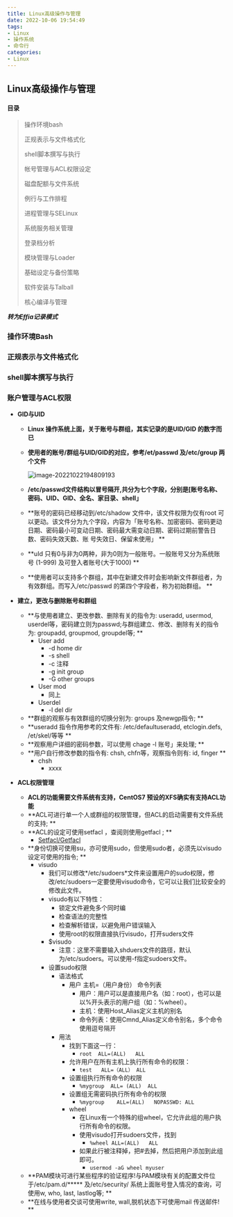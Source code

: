 ```yaml
---
title: Linux高级操作与管理
date: 2022-10-06 19:54:49
tags:
- Linux 
- 操作系统
- 命令行
categories:
- Linux
---
```


## Linux高级操作与管理

#### 目录

>操作环境bash
>
>正规表示与文件格式化
>
>shell脚本撰写与执行
>
>帐号管理与ACL权限设定
>
>磁盘配额与文件系统
>
>例行与工作排程
>
>进程管理与SELinux
>
>系统服务相关管理
>
>登录档分析
>
>模块管理与Loader
>
>基础设定与备份策略
>
>软件安装与Talball
>
>核心编译与管理



***转为Effia记录模式***



### 操作环境Bash



### 正规表示与文件格式化



### shell脚本撰写与执行



### 账户管理与ACL权限

- **GID与UID**

   - **Linux 操作系统上面，关于账号与群组，其实记录的是UID/GID 的数字而已**

   - **使用者的账号/群组与UID/GID的对应，参考/et/passwd 及/etc/group 两个文件**

     ![image-20221022194809193](https://blogqc.oss-cn-guangzhou.aliyuncs.com/image/image-20221022194809193.png)

   - **/etc/passwd文件结构以冒号隔开,共分为七个字段，分别是[账号名称、密码、UID、GID、全名、家目录、shell」**

   - **账号的密码已经移动到/etc/shadow 文件中，该文件权限为仅有root 可以更动。该文件分为九个字段，内容为「账号名称、加密密码、密码更动日期、密码最小可变动日期、密码最大需变动日期、密码过期前警告日数、密码失效天数、账 号失效日、保留未使用」 **

   - **uId 只有0与非为0两种，非为0则为一般账号。一般账号又分为系统账号 (1-999) 及可登入者账号(大于1000) **

   -  **使用者可以支持多个群组，其中在新建文件时会影响新文件群组者，为有效群组。而写入/etc/passwd 的第四个字段者，称为初始群组。 **
-  **建立，更改与删除账号和群组**
   -  **与使用者建立、更改参数、删除有关的指令为: useradd, usermod, userdel等，密码建立则为passwd;与群组建立、修改、删除有关的指令为: groupadd, groupmod, groupdel等; **
      -  User add  
         -  -d   home dir
         -  -s    shell
         -  -c    注释
         -  -g   init group
         -  -G   other groups
      -  User mod 
         -  同上
      -  Userdel
         -  -l   del dir
   -  **群组的观察与有效群组的切换分别为: groups 及newgp指令; **
   -  **useradd 指令作用参考的文件有: /etc/defaultuseradd, etclogin.defs, /et/skel/等等 **
   -  **观察用户详细的密码参数，可以使用 chage -l 账号」来处理; **
   -  **用户自行修改参数的指令有: chsh, chfn等，观察指令则有: id, finger **
      -  chsh
         -  xxxx
-  **ACL权限管理**
   -  **ACL的功能需要文件系统有支持，CentOS7 预设的XFS确实有支持ACL功能**
   -  **ACL可进行单一个人或群组的权限管理，但ACL的启动需要有文件系统的支持; **
   -  **ACL的设定可使用setfacl ，查阅则使用getfacl ; **
      -  [Setfacl/Getfacl](http://c.biancheng.net/view/3132.html "行行行")
   -  **身份切换可使用su，亦可使用sudo，但使用sudo者，必须先以visudo 设定可使用的指令; **
      -  visudo
         -  我们可以修改*/etc/sudoers*文件来设置用户的sudo权限，修改/etc/sudoers一定要使用visudo命令，它可以让我们比较安全的修改此文件。
         -  visudo有以下特性：
            -  锁定文件避免多个同时编
            -  检查语法的完整性
            -  检查解析错误，以避免用户错误输入
            -  使用root的权限直接执行visudo，打开suders文件
         -  $visudo
            -  注意：这里不需要输入shduers文件的路径，默认为/etc/sudoers。可以使用-f指定sudoers文件。
         -  设置sudo权限
            -  语法格式
               -  用户  主机=（用户身份） 命令列表
                  -  用户：用户可以是直接用户名（如：root），也可以是以%开头表示的用户组（如：%wheel）。
                  -  主机：使用Host\_Alias定义主机的别名
                  -  命令列表：使用Cmnd\_Alias定义命令别名，多个命令使用逗号隔开
            -  用法
               -  找到下面这一行：                                            
                  -  `root  ALL=(ALL)   ALL`
               -  允许用户在所有主机上执行所有命令的权限：           
                  -  `test   ALL=（ALL） ALL`
               -  设置组执行所有命令的权限                                 
                  -  `%mygroup  ALL= (ALL)  ALL`
               -  设置组无需密码执行所有命令的权限                       
                  -   `%mygroup    ALL=(ALL)   NOPASSWD: ALL`
               -  wheel
                  -  在Linux有一个特殊的组wheel，它允许此组的用户执行所有命令的权限。
                  -  使用visudo打开sudoers文件，找到                  
                     -   `%wheel ALL=(ALL)   ALL`
                  -  如果此行被注释掉，把#去掉，然后把用户添加到此组即可。                                              
                     -  `usermod -aG wheel myuser`
   -  **PAM模块可进行某些程序的验证程序!与PAM模块有关的配置文件位于/etc/pam.d/****\* 及/etc/security/ 系统上面账号登入情况的查询，可使用w, who, last, lastlog等; **
   -  **在线与使用者交谈可使用write, wall,脱机状态下可使用mail 传送邮件! **

